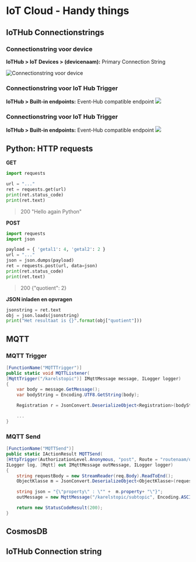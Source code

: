 # IoT Cloud - Handy things
## IoTHub Connectionstrings
### Connectionstring voor device
**IoTHub > IoT Devices > (devicenaam):** Primary Connection String

![Connectionstring voor device](https://i.imgur.com/gmRhSun.png)

### Connectionstring voor IoT Hub Trigger
**IoTHub > Built-in endpoints:** Event-Hub compatible endpoint
![](https://i.imgur.com/4fLTxe0.png)

### Connectionstring voor IoT Hub Trigger
**IoTHub > Built-in endpoints:** Event-Hub compatible endpoint
![](https://i.imgur.com/4fLTxe0.png)

## Python: HTTP requests
**GET**
```python
import requests

url = "..."
ret = requests.get(url)
print(ret.status_code)
print(ret.text)
```
> 200
> "Hello again Python"

**POST**
```python
import requests
import json

payload = { 'getal1': 4, 'getal2': 2 }
url = "..."
json = json.dumps(payload)
ret = requests.post(url, data=json)
print(ret.status_code)
print(ret.text)
```
> 200
> {"quotient": 2}

**JSON inladen en opvragen**
```python
jsonstring = ret.text
obj = json.loads(jsonstring)
print("Het resultaat is {}".format(obj["quotient"]))
```

## MQTT
### MQTT Trigger
```csharp
[FunctionName("MQTTTrigger")]
public static void MQTTListener(
[MqttTrigger("/karelstopic")] IMqttMessage message, ILogger logger)
{
	var body = message.GetMessage();
	var bodyString = Encoding.UTF8.GetString(body);

	Registration r = JsonConvert.DeserializeObject<Registration>(bodyString);

	...
}
```
### MQTT Send
```csharp
[FunctionName("MQTTSend")]
public static IActionResult MQTTSend(
[HttpTrigger(AuthorizationLevel.Anonymous, "post", Route = "routenaam/objects")] HttpRequest req,
ILogger log, [Mqtt] out IMqttMessage outMessage, ILogger logger)
{
	string requestBody = new StreamReader(req.Body).ReadToEnd();
	ObjectKlasse m = JsonConvert.DeserializeObject<ObjectKlasse>(requestBody);

	string json = "{\"property\" : \"" +  m.property+ "\"}";
	outMessage = new MqttMessage("/karelstopic/subtopic", Encoding.ASCII.GetBytes(json), MqttQualityOfServiceLevel.AtLeastOnce, true);

	return new StatusCodeResult(200);
}
```

## CosmosDB

## IoTHub Connection string
<!--stackedit_data:
eyJoaXN0b3J5IjpbMTM3MjA3MzA3NSwtNjgxMjU3MzQ1LC0yND
Y2MTg4NjcsMTYyMzczNzc3MywxMjgwMjU0ODMxLC0xMzg1MTc1
NDAsMTgxOTYyMjM3OSwyMDIxMjUxMDA1LDEwOTk5NzY4MzldfQ
==
-->
